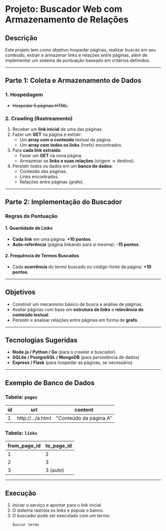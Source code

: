 # Projeto: Buscador Web com Armazenamento de Relações

## Descrição

Este projeto tem como objetivo hospedar páginas, realizar buscas em seu conteúdo, extrair e armazenar links e relações entre páginas, além de implementar um sistema de pontuação baseado em critérios definidos.

---

## Parte 1: Coleta e Armazenamento de Dados

### 1. Hospedagem
- ~~Hospedar 5 páginas HTML.~~

### 2. Crawling (Rastreamento)
1. Receber um **link inicial** de uma das páginas.
2. Fazer um **GET** na página e extrair:
   - Um **array com o conteúdo** textual da página.
   - Um **array com todos os links** (hrefs) encontrados.
3. Para **cada link extraído**:
   - Fazer um **GET** na nova página.
   - Armazenar os **links e suas relações** (origem → destino).
4. Persistir todos os dados em um **banco de dados**:
   - Conteúdo das páginas.
   - Links encontrados.
   - Relações entre páginas (grafo).

---

## Parte 2: Implementação do Buscador

### Regras de Pontuação

#### 1. Quantidade de Links
- **Cada link** em uma página: **+10 pontos**.
- **Auto-referência** (página linkando para si mesma): **-15 pontos**.

#### 2. Frequência de Termos Buscados
- Cada **ocorrência** do termo buscado no código-fonte da página: **+10 pontos**.

---

## Objetivos

- Construir um mecanismo básico de busca e análise de páginas.
- Avaliar páginas com base em **estrutura de links** e **relevância do conteúdo textual**.
- Persistir e analisar relações entre páginas em forma de **grafo**.

---

## Tecnologias Sugeridas

- **Node.js / Python / Go** (para o crawler e buscador)
- **SQLite / PostgreSQL / MongoDB** (para persistência de dados)
- **Express / Flask** (para hospedar as páginas, se necessário)

---

## Exemplo de Banco de Dados

### Tabela: `pages`
| id | url             | content           |
|----|------------------|-------------------|
| 1  | http://.../a.html | "Conteúdo da página A" |

### Tabela: `links`
| from_page_id | to_page_id |
|--------------|-------------|
| 1            | 2           |
| 2            | 3           |
| 3            | 3 (auto)    |

---

## Execução

1. Iniciar o serviço e apontar para o link inicial.
2. O sistema rastreia os links e popula o banco.
3. O buscador pode ser executado com um termo:
   ```bash
   buscar termo
